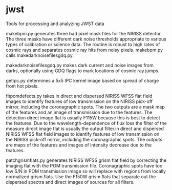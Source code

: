 # jwst
Tools for processing and analyzing JWST data

makebpm.py generates three bad pixel mask files for the NIRISS detector. 
The three masks have different dark noise thresholds appropriate to various types of calibration or science data.
The routine is robust to high rates of cosmic rays and separates cosmic ray hits from noisy pixels. makebpm.py calls makedarknoisefilesgdq.py.

makedarknoisefilesgdq.py makes dark current and noise images from darks, optionally using GDQ flags to mark locations of cosmic ray jumps.

getipc.py determines a 5x5 IPC kernel image based on spread of charge from hot pixels.

fitpomdefects.py takes in direct and dispersed NIRISS WFSS flat field images to identify features of low transmission on the NIRISS pick-off mirror, including the coronagraphic spots. The two outputs are a mask map of the features and an image of transmission due to the features. The detection direct image flat is usually F115W because this is best to detect the features. Due to the wavelength-dependence of flux loss the filter of the measure direct image flat is usually the output filter.in direct and dispersed NIRISS WFSS flat field images to identify features of low transmission on the NIRISS pick-off mirror, including the coronagraphic spots. The outputs are maps of the features and images of intensity decrease due to the features. 

patchgrismflats.py generates NIRISS WFSS grism flat field by correcting the imaging flat with the POM transmission file.
Coronagraphic spots have too low S/N in POM transmission image so will replace with regions from locally normalized grism flats. Use the F150W grism flats that separate out the dispersed spectra and direct images of sources for all filters.
